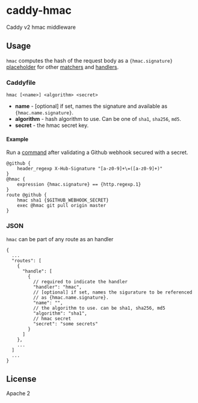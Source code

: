 # caddy-hmac

Caddy v2 hmac middleware

## Usage

`hmac` computes the hash of the request body as a `{hmac.signature}` [placeholder](https://caddyserver.com/docs/caddyfile/concepts#placeholders) for other [matchers](https://caddyserver.com/docs/caddyfile/matchers) and [handlers](https://caddyserver.com/docs/caddyfile/directives).

### Caddyfile

```
hmac [<name>] <algorithm> <secret>
```

* **name** - [optional] if set, names the signature and available as `{hmac.name.signature}`.
* **algorithm** - hash algorithm to use. Can be one of `sha1`, `sha256`, `md5`.
* **secret** - the hmac secret key.

#### Example

Run a [command](https://github.com/abiosoft/caddy-exec) after validating a Github webhook secured with a secret.

```
@github {
    header_regexp X-Hub-Signature "[a-z0-9]+\=([a-z0-9]+)"
}
@hmac {
    expression {hmac.signature} == {http.regexp.1}
}
route @github {
    hmac sha1 {$GITHUB_WEBHOOK_SECRET}
    exec @hmac git pull origin master
}
```

### JSON

`hmac` can be part of any route as an handler

```jsonc
{
  ...
  "routes": [
    {
      "handle": [
        {
          // required to indicate the handler
          "handler": "hmac",
          // [optional] if set, names the sigurature to be referenced
          // as {hmac.name.signature}.
          "name": "",
          // the algorithm to use. can be sha1, sha256, md5
          "algorithm": "sha1",
          // hmac secret
          "secret": "some secrets"
        }
      ]
    },
    ...
  ]
  ...
}
```

## License

Apache 2